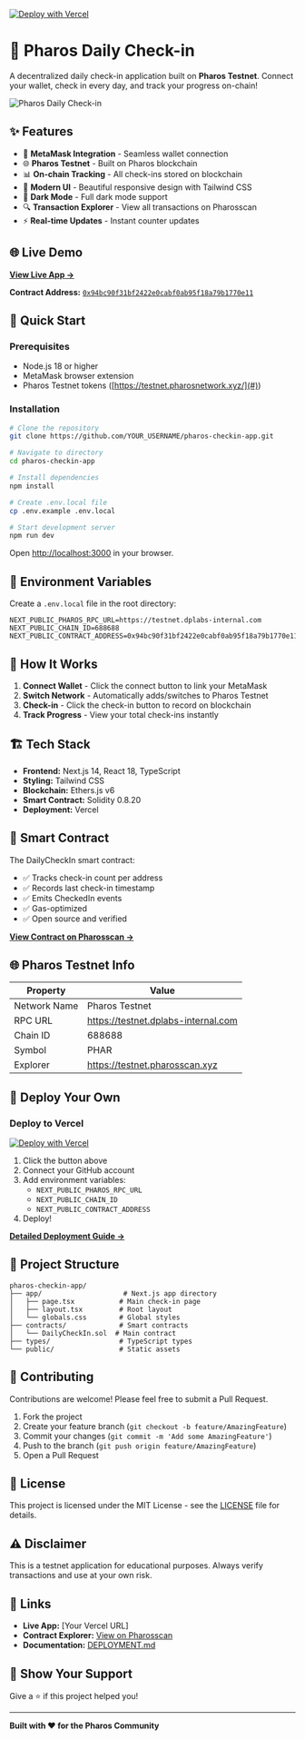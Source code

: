 [![Deploy with Vercel](https://vercel.com/button)](https://vercel.com/new/clone?repository-url=https://github.com/YOUR_USERNAME/pharos-checkin-app)

# 🚀 Pharos Daily Check-in

A decentralized daily check-in application built on **Pharos Testnet**. Connect your wallet, check in every day, and track your progress on-chain!

![Pharos Daily Check-in](./public/pharos-app-screenshot.png)

## ✨ Features

- 🔗 **MetaMask Integration** - Seamless wallet connection
- 🌐 **Pharos Testnet** - Built on Pharos blockchain
- 📊 **On-chain Tracking** - All check-ins stored on blockchain
- 🎨 **Modern UI** - Beautiful responsive design with Tailwind CSS
- 🌙 **Dark Mode** - Full dark mode support
- 🔍 **Transaction Explorer** - View all transactions on Pharosscan
- ⚡ **Real-time Updates** - Instant counter updates

## 🌐 Live Demo

**[View Live App →](https://pharos-checkin-app-zuln.vercel.app/)**

**Contract Address:** [`0x94bc90f31bf2422e0cabf0ab95f18a79b1770e11`](https://testnet.pharosscan.xyz/address/0x94bc90f31bf2422e0cabf0ab95f18a79b1770e11)

## 🚀 Quick Start

### Prerequisites

- Node.js 18 or higher
- MetaMask browser extension
- Pharos Testnet tokens ([https://testnet.pharosnetwork.xyz/](#))

### Installation

```bash
# Clone the repository
git clone https://github.com/YOUR_USERNAME/pharos-checkin-app.git

# Navigate to directory
cd pharos-checkin-app

# Install dependencies
npm install

# Create .env.local file
cp .env.example .env.local

# Start development server
npm run dev
```

Open [http://localhost:3000](http://localhost:3000) in your browser.

## 🔧 Environment Variables

Create a `.env.local` file in the root directory:

```env
NEXT_PUBLIC_PHAROS_RPC_URL=https://testnet.dplabs-internal.com
NEXT_PUBLIC_CHAIN_ID=688688
NEXT_PUBLIC_CONTRACT_ADDRESS=0x94bc90f31bf2422e0cabf0ab95f18a79b1770e11
```

## 📖 How It Works

1. **Connect Wallet** - Click the connect button to link your MetaMask
2. **Switch Network** - Automatically adds/switches to Pharos Testnet
3. **Check-in** - Click the check-in button to record on blockchain
4. **Track Progress** - View your total check-ins instantly

## 🏗️ Tech Stack

- **Frontend:** Next.js 14, React 18, TypeScript
- **Styling:** Tailwind CSS
- **Blockchain:** Ethers.js v6
- **Smart Contract:** Solidity 0.8.20
- **Deployment:** Vercel

## 📝 Smart Contract

The DailyCheckIn smart contract:
- ✅ Tracks check-in count per address
- ✅ Records last check-in timestamp
- ✅ Emits CheckedIn events
- ✅ Gas-optimized
- ✅ Open source and verified

**[View Contract on Pharosscan →](https://testnet.pharosscan.xyz/address/0x94bc90f31bf2422e0cabf0ab95f18a79b1770e11)**

## 🌐 Pharos Testnet Info

| Property | Value |
|----------|-------|
| Network Name | Pharos Testnet |
| RPC URL | https://testnet.dplabs-internal.com |
| Chain ID | 688688 |
| Symbol | PHAR |
| Explorer | https://testnet.pharosscan.xyz |

## 🚀 Deploy Your Own

### Deploy to Vercel

[![Deploy with Vercel](https://vercel.com/button)](https://vercel.com/new/clone?repository-url=https://github.com/YOUR_USERNAME/pharos-checkin-app)

1. Click the button above
2. Connect your GitHub account
3. Add environment variables:
   - `NEXT_PUBLIC_PHAROS_RPC_URL`
   - `NEXT_PUBLIC_CHAIN_ID`
   - `NEXT_PUBLIC_CONTRACT_ADDRESS`
4. Deploy!

**[Detailed Deployment Guide →](./DEPLOYMENT.md)**

## 📁 Project Structure

```
pharos-checkin-app/
├── app/                    # Next.js app directory
│   ├── page.tsx           # Main check-in page
│   ├── layout.tsx         # Root layout
│   └── globals.css        # Global styles
├── contracts/             # Smart contracts
│   └── DailyCheckIn.sol  # Main contract
├── types/                 # TypeScript types
└── public/                # Static assets
```

## 🤝 Contributing

Contributions are welcome! Please feel free to submit a Pull Request.

1. Fork the project
2. Create your feature branch (`git checkout -b feature/AmazingFeature`)
3. Commit your changes (`git commit -m 'Add some AmazingFeature'`)
4. Push to the branch (`git push origin feature/AmazingFeature`)
5. Open a Pull Request

## 📄 License

This project is licensed under the MIT License - see the [LICENSE](LICENSE) file for details.

## ⚠️ Disclaimer

This is a testnet application for educational purposes. Always verify transactions and use at your own risk.

## 🔗 Links

- **Live App:** [Your Vercel URL]
- **Contract Explorer:** [View on Pharosscan](https://testnet.pharosscan.xyz/address/0x94bc90f31bf2422e0cabf0ab95f18a79b1770e11)
- **Documentation:** [DEPLOYMENT.md](./DEPLOYMENT.md)

## 🌟 Show Your Support

Give a ⭐️ if this project helped you!

---

**Built with ❤️ for the Pharos Community**
